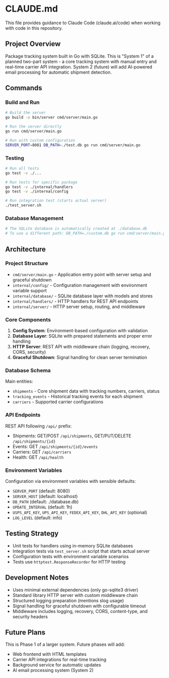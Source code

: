 # CLAUDE.md

This file provides guidance to Claude Code (claude.ai/code) when working with code in this repository.

## Project Overview
Package tracking system built in Go with SQLite. This is "System 1" of a planned two-part system - a core tracking system with manual entry and real-time carrier API integration. System 2 (future) will add AI-powered email processing for automatic shipment detection.

## Commands

### Build and Run
```bash
# Build the server
go build -o bin/server cmd/server/main.go

# Run the server directly
go run cmd/server/main.go

# Run with custom configuration
SERVER_PORT=8081 DB_PATH=./test.db go run cmd/server/main.go
```

### Testing
```bash
# Run all tests
go test -v ./...

# Run tests for specific package
go test -v ./internal/handlers
go test -v ./internal/config

# Run integration test (starts actual server)
./test_server.sh
```

### Database Management
```bash
# The SQLite database is automatically created at ./database.db
# To use a different path: DB_PATH=./custom.db go run cmd/server/main.go
```

## Architecture

### Project Structure
- `cmd/server/main.go` - Application entry point with server setup and graceful shutdown
- `internal/config/` - Configuration management with environment variable support
- `internal/database/` - SQLite database layer with models and stores
- `internal/handlers/` - HTTP handlers for REST API endpoints
- `internal/server/` - HTTP server setup, routing, and middleware

### Core Components
1. **Config System**: Environment-based configuration with validation
2. **Database Layer**: SQLite with prepared statements and proper error handling
3. **HTTP Server**: REST API with middleware chain (logging, recovery, CORS, security)
4. **Graceful Shutdown**: Signal handling for clean server termination

### Database Schema
Main entities:
- `shipments` - Core shipment data with tracking numbers, carriers, status
- `tracking_events` - Historical tracking events for each shipment
- `carriers` - Supported carrier configurations

### API Endpoints
REST API following `/api/` prefix:
- Shipments: GET/POST `/api/shipments`, GET/PUT/DELETE `/api/shipments/{id}`
- Events: GET `/api/shipments/{id}/events`
- Carriers: GET `/api/carriers`
- Health: GET `/api/health`

### Environment Variables
Configuration via environment variables with sensible defaults:
- `SERVER_PORT` (default: 8080)
- `SERVER_HOST` (default: localhost)
- `DB_PATH` (default: ./database.db)
- `UPDATE_INTERVAL` (default: 1h)
- `USPS_API_KEY`, `UPS_API_KEY`, `FEDEX_API_KEY`, `DHL_API_KEY` (optional)
- `LOG_LEVEL` (default: info)

## Testing Strategy
- Unit tests for handlers using in-memory SQLite databases
- Integration tests via `test_server.sh` script that starts actual server
- Configuration tests with environment variable scenarios
- Tests use `httptest.ResponseRecorder` for HTTP testing

## Development Notes
- Uses minimal external dependencies (only go-sqlite3 driver)
- Standard library HTTP server with custom middleware chain
- Structured logging preparation (mentions slog usage)
- Signal handling for graceful shutdown with configurable timeout
- Middleware includes logging, recovery, CORS, content-type, and security headers

## Future Plans
This is Phase 1 of a larger system. Future phases will add:
- Web frontend with HTML templates
- Carrier API integrations for real-time tracking
- Background service for automatic updates
- AI email processing system (System 2)